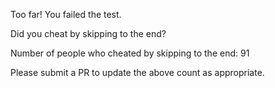 Too far! You failed the test.

Did you cheat by skipping to the end? 

Number of people who cheated by skipping to the end: 91

Please submit a PR to update the above count as appropriate.

